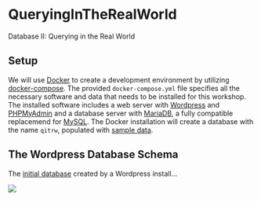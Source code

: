# QueryingInTheRealWorld
Database II: Querying in the Real World

## Setup

We will use [Docker]() to create a development environment by utilizing [docker-compose](https://docs.docker.com/compose/wordpress/). The provided `docker-compose.yml` file specifies all the necessary software and data that needs to be installed for this workshop. The installed software includes a web server with [Wordpress](https://wordpress.org/) and [PHPMyAdmin](https://www.phpmyadmin.net/) and a database server with [MariaDB](https://mariadb.org/), a fully compatible replacemend for [MySQL](http://www.mysql.com/). The Docker installation will create a database with the name `qitrw`, populated with [sample data](https://github.com/poststatus/wptest).

## The Wordpress Database Schema

The [initial database](https://codex.wordpress.org/Database_Description) created by a Wordpress install...

![](https://codex.wordpress.org/images/2/25/WP4.4.2-ERD.png)

